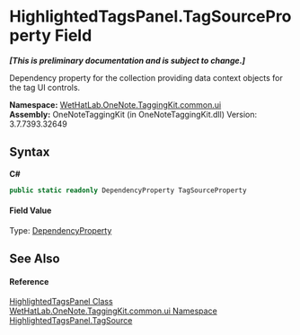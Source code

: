 # HighlightedTagsPanel.TagSourceProperty Field
 _**\[This is preliminary documentation and is subject to change.\]**_

Dependency property for the collection providing data context objects for the tag UI controls.

**Namespace:**&nbsp;<a href="043a9407-ac38-b3ac-7348-a6090af495ad.md">WetHatLab.OneNote.TaggingKit.common.ui</a><br />**Assembly:**&nbsp;OneNoteTaggingKit (in OneNoteTaggingKit.dll) Version: 3.7.7393.32649

## Syntax

**C#**<br />
``` C#
public static readonly DependencyProperty TagSourceProperty
```


#### Field Value
Type: <a href="http://msdn2.microsoft.com/en-us/library/ms589318" target="_blank">DependencyProperty</a>

## See Also


#### Reference
<a href="1ffdd49a-8be7-2721-c076-b0ac663ecd27.md">HighlightedTagsPanel Class</a><br /><a href="043a9407-ac38-b3ac-7348-a6090af495ad.md">WetHatLab.OneNote.TaggingKit.common.ui Namespace</a><br /><a href="69bfe48a-404c-3d5c-aa5f-fa6a9d28acf1.md">HighlightedTagsPanel.TagSource</a><br />